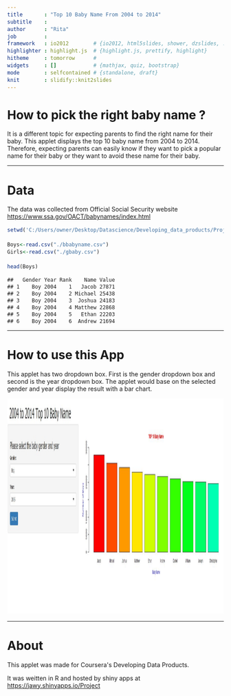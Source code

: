 ```yaml
---
title       : "Top 10 Baby Name From 2004 to 2014"
subtitle    : 
author      : "Rita"
job         : 
framework   : io2012        # {io2012, html5slides, shower, dzslides, ...}
highlighter : highlight.js  # {highlight.js, prettify, highlight}
hitheme     : tomorrow      # 
widgets     : []            # {mathjax, quiz, bootstrap}
mode        : selfcontained # {standalone, draft}
knit        : slidify::knit2slides
---
```

How to pick the right baby name ?
========================================

It is a different topic for expecting parents to find the right name for their baby. This applet displays the top 10 baby name from 2004 to 2014. Therefore, expecting parents can easily know if they want to pick a popular name for their baby or they want to avoid these name for their baby. 


----
Data
================================
The data was collected from Official Social Security website https://www.ssa.gov/OACT/babynames/index.html



```r
setwd('C:/Users/owner/Desktop/Datascience/Developing_data_products/Project')

Boys<-read.csv("./bbabyname.csv")
Girls<-read.csv("./gbaby.csv")

head(Boys)
```

```
##   Gender Year Rank    Name Value
## 1    Boy 2004    1   Jacob 27871
## 2    Boy 2004    2 Michael 25438
## 3    Boy 2004    3  Joshua 24183
## 4    Boy 2004    4 Matthew 22868
## 5    Boy 2004    5   Ethan 22203
## 6    Boy 2004    6  Andrew 21694
```

---
How to use this App
============================

This applet has two dropdown box. First is the gender dropdown box and second is the year dropdown box. The applet would base on the selected gender and year display the result with a bar chart. 


<img src="name.JPG" width="1000px" height="500px" />

---
About
========================
This applet was made for Coursera's Developing Data Products.  

It was weitten in R and hosted by shiny apps at https://jawy.shinyapps.io/Project




